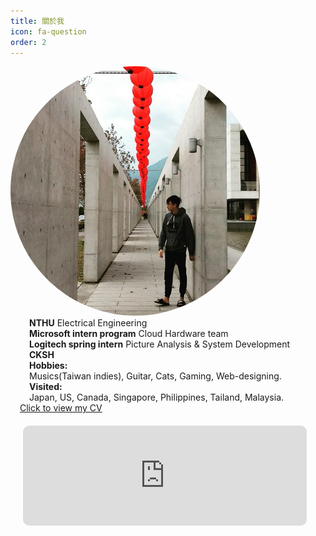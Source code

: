 ```yaml
---
title: 關於我
icon: fa-question
order: 2
---
```


<script type="text/javascript" src="assets/js/gem-download-count.js" defer></script>

<div class="row">
  <div class="5u 12u$(mobile)">
    <div class="item" style="box-shadow: none;">
        <a  class="image fit">
        <img style="border-radius: 500px; max-height: 400px; max-width: 400px; margin: auto;" src="assets/images/avatar.jpg" alt="Logo of EashSheet" />
        </a>
    </div>
  </div>
  <div class="7u 12u$(mobile)">
    <div class="item" style="box-shadow: none;">
        <p style="text-align: left; padding:0px 30px; margin: 0px;">
          <b style="font-weight: bold;">NTHU</b> Electrical Engineering<br>
          <b style="font-weight: bold;">Microsoft intern program</b> Cloud Hardware team<br>
          <b style="font-weight: bold;">Logitech spring intern</b> Picture Analysis & System Development<br>
          <b style="font-weight: bold;">CKSH</b><br>
          <b style="font-weight: bold;">Hobbies:</b><br>
          Musics(Taiwan indies), Guitar, Cats, Gaming, Web-designing.<br>
          <b style="font-weight: bold;">Visited:</b><br>
          Japan, US, Canada, Singapore, Philippines, Tailand, Malaysia.<br>
        </p>
        <a href="assets/files/Jhao_Ting_Chen_CV.html" style = "padding: 15px;">Click to view my CV</a>
    </div>
  </div>
</div>
<iframe width="90%" height="160" src="https://clyp.it/igzv0gvz/widget" frameborder="0" style="margin: 20px; border-radius: 10px;"></iframe>
